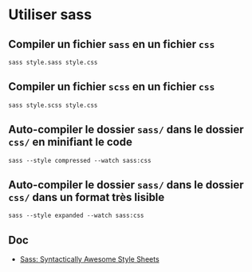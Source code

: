 # Utiliser sass

## Compiler un fichier `sass` en un fichier `css`

    sass style.sass style.css

## Compiler un fichier `scss` en un fichier `css`

    sass style.scss style.css

## Auto-compiler le dossier `sass/` dans le dossier `css/` en minifiant le code

    sass --style compressed --watch sass:css

## Auto-compiler le dossier `sass/` dans le dossier `css/` dans un format très lisible

    sass --style expanded --watch sass:css

## Doc

- [Sass: Syntactically Awesome Style Sheets](http://sass-lang.com/)

